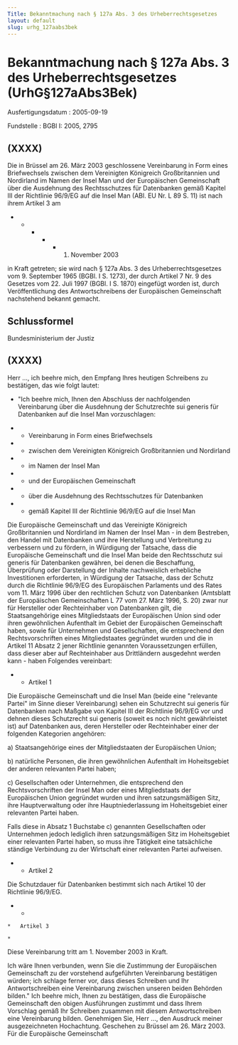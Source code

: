```yaml
---
Title: Bekanntmachung nach § 127a Abs. 3 des Urheberrechtsgesetzes
layout: default
slug: urhg_127aabs3bek
---
```


# Bekanntmachung nach § 127a Abs. 3 des Urheberrechtsgesetzes (UrhG§127aAbs3Bek)

Ausfertigungsdatum
:   2005-09-19

Fundstelle
:   BGBl I: 2005, 2795



## (XXXX)

Die in Brüssel am 26. März 2003 geschlossene Vereinbarung in Form
eines Briefwechsels zwischen dem Vereinigten Königreich Großbritannien
und Nordirland im Namen der Insel Man und der Europäischen
Gemeinschaft über die Ausdehnung des Rechtsschutzes für Datenbanken
gemäß Kapitel III der Richtlinie 96/9/EG auf die Insel Man (ABl. EU
Nr. L 89 S. 11) ist nach ihrem Artikel 3 am

*
    *
        *
            *
                *   1. November 2003















in Kraft getreten; sie wird nach § 127a Abs. 3 des
Urheberrechtsgesetzes vom 9. September 1965 (BGBl. I S. 1273), der
durch Artikel 7 Nr. 9 des Gesetzes vom 22. Juli 1997 (BGBl. I S. 1870)
eingefügt worden ist, durch Veröffentlichung des Antwortschreibens der
Europäischen Gemeinschaft nachstehend bekannt gemacht.


## Schlussformel

Bundesministerium der Justiz


## (XXXX)

Herr ...,
ich beehre mich, den Empfang Ihres heutigen Schreibens zu bestätigen,
das wie folgt lautet:

*   "Ich beehre mich, Ihnen den Abschluss der nachfolgenden Vereinbarung
    über die Ausdehnung der Schutzrechte sui generis für Datenbanken auf
    die Insel Man vorzuschlagen:




*    *   Vereinbarung in Form eines Briefwechsels


*    *   zwischen dem Vereinigten Königreich Großbritannien und Nordirland


*    *   im Namen der Insel Man


*    *   und der Europäischen Gemeinschaft


*    *   über die Ausdehnung des Rechtsschutzes für Datenbanken


*    *   gemäß Kapitel III der Richtlinie 96/9/EG auf die Insel Man



Die Europäische Gemeinschaft und das Vereinigte Königreich
Großbritannien und Nordirland im Namen der Insel Man -
in dem Bestreben, den Handel mit Datenbanken und ihre Herstellung und
Verbreitung zu verbessern und zu fördern,
in Würdigung der Tatsache, dass die Europäische Gemeinschaft und die
Insel Man beide den Rechtsschutz sui generis für Datenbanken gewähren,
bei denen die Beschaffung, Überprüfung oder Darstellung der Inhalte
nachweislich erhebliche Investitionen erforderten,
in Würdigung der Tatsache, dass der Schutz durch die Richtlinie
96/9/EG des Europäischen Parlaments und des Rates vom 11. März 1996
über den rechtlichen Schutz von Datenbanken (Amtsblatt der
Europäischen Gemeinschaften L 77 vom 27. März 1996, S. 20) zwar nur
für Hersteller oder Rechteinhaber von Datenbanken gilt, die
Staatsangehörige eines Mitgliedstaats der Europäischen Union sind oder
ihren gewöhnlichen Aufenthalt im Gebiet der Europäischen Gemeinschaft
haben, sowie für Unternehmen und Gesellschaften, die entsprechend den
Rechtsvorschriften eines Mitgliedstaates gegründet wurden und die in
Artikel 11 Absatz 2 jener Richtlinie genannten Voraussetzungen
erfüllen, dass dieser aber auf Rechteinhaber aus Drittländern
ausgedehnt werden kann -
haben Folgendes vereinbart:

*    *   Artikel 1



Die Europäische Gemeinschaft und die Insel Man (beide eine "relevante
Partei" im Sinne dieser Vereinbarung) sehen ein Schutzrecht sui
generis für Datenbanken nach Maßgabe von Kapitel III der Richtlinie
96/9/EG vor und dehnen dieses Schutzrecht sui generis (soweit es noch
nicht gewährleistet ist) auf Datenbanken aus, deren Hersteller oder
Rechteinhaber einer der folgenden Kategorien angehören:

a)  Staatsangehörige eines der Mitgliedstaaten der Europäischen Union;


b)  natürliche Personen, die ihren gewöhnlichen Aufenthalt im
    Hoheitsgebiet der anderen relevanten Partei haben;


c)  Gesellschaften oder Unternehmen, die entsprechend den
    Rechtsvorschriften der Insel Man oder eines Mitgliedstaats der
    Europäischen Union gegründet wurden und ihren satzungsmäßigen Sitz,
    ihre Hauptverwaltung oder ihre Hauptniederlassung im Hoheitsgebiet
    einer relevanten Partei haben.



Falls diese in Absatz 1 Buchstabe c) genannten Gesellschaften oder
Unternehmen jedoch lediglich ihren satzungsmäßigen Sitz im
Hoheitsgebiet einer relevanten Partei haben, so muss ihre Tätigkeit
eine tatsächliche ständige Verbindung zu der Wirtschaft einer
relevanten Partei aufweisen.

*    *   Artikel 2



Die Schutzdauer für Datenbanken bestimmt sich nach Artikel 10 der
Richtlinie 96/9/EG.

*    *
    *   Artikel 3

    *


   Diese Vereinbarung tritt am 1. November 2003 in Kraft.

Ich wäre Ihnen verbunden, wenn Sie die Zustimmung der Europäischen
Gemeinschaft zu der vorstehend aufgeführten Vereinbarung bestätigen
würden; ich schlage ferner vor, dass dieses Schreiben und Ihr
Antwortschreiben eine Vereinbarung zwischen unseren beiden Behörden
bilden."
Ich beehre mich, Ihnen zu bestätigen, dass die Europäische
Gemeinschaft den obigen Ausführungen zustimmt und dass Ihrem Vorschlag
gemäß Ihr Schreiben zusammen mit diesem Antwortschreiben eine
Vereinbarung bilden.
Genehmigen Sie, Herr ..., den Ausdruck meiner ausgezeichneten
Hochachtung.
Geschehen zu Brüssel am 26. März 2003.
Für die Europäische Gemeinschaft

